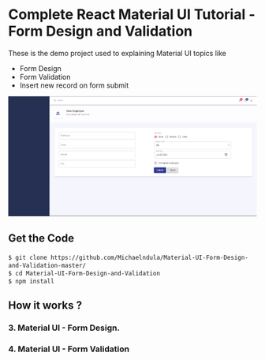 
# Complete React Material UI Tutorial - Form Design and Validation

These is the demo project used to explaining Material UI topics like

- Form Design
- Form Validation
- Insert new record on form submit

<p align="center">
<img
	src="https://github.com/Michaelndula/Material-UI-Form-Design-and-Validation-master/raw/main/Material-UI-Form-Design-and-Validation-master/public/emp.PNG"
	alt="fixmycode">
</p>

## Get the Code

```
$ git clone https://github.com/Michaelndula/Material-UI-Form-Design-and-Validation-master/
$ cd Material-UI-Form-Design-and-Validation
$ npm install
```

 ## How it works ?
 
### 3. Material UI - Form Design.


### 4. Material UI - Form Validation
